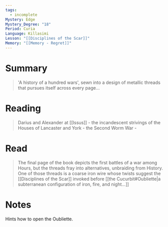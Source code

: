 ```yaml
---
tags:
  - incomplete
Mystery: Edge
Mystery_Degree: "18"
Period: Curia
Language: Killasimi
Lesson: "[[Disciplines of the Scar]]"
Memory: "[[Memory - Regret]]"
---
```

# Summary
> 'A history of a hundred wars', sewn into a design of metallic threads that pursues itself across every page...
# Reading
> Darius and Alexander at [[Issus]] - the incandescent strivings of the Houses of Lancaster and York - the Second Worm War - 
# Read
> The final page of the book depicts the first battles of a war among Hours, but the threads fray into alternatives, unbraiding from History. One of those threads is a coarse iron wire whose twists suggest the [[Disciplines of the Scar]] invoked before [[the Cucurbit#Oubliette|a subterranean configuration of iron, fire, and night...]]
# Notes
Hints how to open the Oubliette.